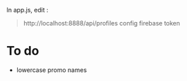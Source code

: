 In app.js, edit :
> http://localhost:8888/api/profiles
> config firebase token

# To do
* lowercase promo names
